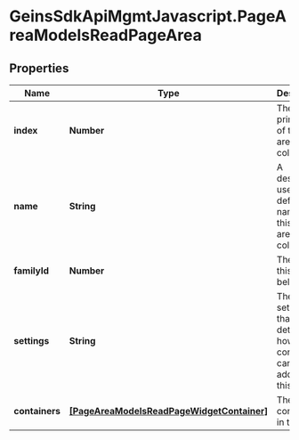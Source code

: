 # GeinsSdkApiMgmtJavascript.PageAreaModelsReadPageArea

## Properties

Name | Type | Description | Notes
------------ | ------------- | ------------- | -------------
**index** | **Number** | The primary id of this page are family collection | [optional] 
**name** | **String** | A descriptive, user-defined name for this page area family collection | [optional] 
**familyId** | **Number** | The family this area belongs to. | [optional] 
**settings** | **String** | The settings that determine how containers can be added to this area. | [optional] 
**containers** | [**[PageAreaModelsReadPageWidgetContainer]**](PageAreaModelsReadPageWidgetContainer.md) | The containers in this area | [optional] 


